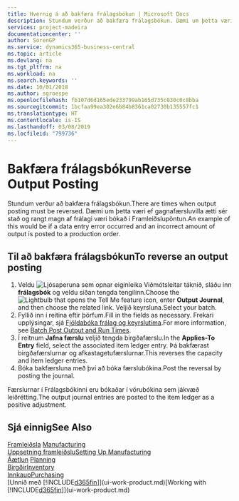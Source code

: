 ```yaml
---
title: Hvernig á að bakfæra frálagsbókun | Microsoft Docs
description: Stundum verður að bakfæra frálagsbókun. Dæmi um þetta væri ef gagnafærsluvilla ætti sér stað og rangt magn af frálagi væri bókað í Framleiðslupöntun.
services: project-madeira
documentationcenter: ''
author: SorenGP
ms.service: dynamics365-business-central
ms.topic: article
ms.devlang: na
ms.tgt_pltfrm: na
ms.workload: na
ms.search.keywords: ''
ms.date: 10/01/2018
ms.author: sgroespe
ms.openlocfilehash: fb107d6d165ede233799ab165d735c030c0c8bba
ms.sourcegitcommit: 1bcfaa99ea302e6b84b8361ca02730b135557fc1
ms.translationtype: HT
ms.contentlocale: is-IS
ms.lasthandoff: 03/08/2019
ms.locfileid: "799736"
---
```

# <a name="reverse-output-posting"></a><span data-ttu-id="ef471-104">Bakfæra frálagsbókun</span><span class="sxs-lookup"><span data-stu-id="ef471-104">Reverse Output Posting</span></span>
<span data-ttu-id="ef471-105">Stundum verður að bakfæra frálagsbókun.</span><span class="sxs-lookup"><span data-stu-id="ef471-105">There are times when output posting must be reversed.</span></span> <span data-ttu-id="ef471-106">Dæmi um þetta væri ef gagnafærsluvilla ætti sér stað og rangt magn af frálagi væri bókað í Framleiðslupöntun.</span><span class="sxs-lookup"><span data-stu-id="ef471-106">An example of this would be if a data entry error occurred and an incorrect amount of output is posted to a production order.</span></span>  

## <a name="to-reverse-an-output-posting"></a><span data-ttu-id="ef471-107">Til að bakfæra frálagsbókun</span><span class="sxs-lookup"><span data-stu-id="ef471-107">To reverse an output posting</span></span>  
1.  <span data-ttu-id="ef471-108">Veldu ![Ljósaperuna sem opnar eiginleika Viðmótsleitar](media/ui-search/search_small.png "Segðu mér hvað þú vilt gera") táknið, sláðu inn **frálagsbók** og veldu síðan tengda tengilinn.</span><span class="sxs-lookup"><span data-stu-id="ef471-108">Choose the ![Lightbulb that opens the Tell Me feature](media/ui-search/search_small.png "Tell me what you want to do") icon, enter **Output Journal**, and then choose the related link.</span></span> <span data-ttu-id="ef471-109">Veljið keyrsluna.</span><span class="sxs-lookup"><span data-stu-id="ef471-109">Select your batch.</span></span>  
2. <span data-ttu-id="ef471-110">Fyllið inn í reitina eftir þörfum.</span><span class="sxs-lookup"><span data-stu-id="ef471-110">Fill in the fields as necessary.</span></span> <span data-ttu-id="ef471-111">Frekari upplýsingar, sjá [Fjöldabóka frálag og keyrslutíma](production-how-to-post-output-quantity.md).</span><span class="sxs-lookup"><span data-stu-id="ef471-111">For more information, see [Batch Post Output and Run Times](production-how-to-post-output-quantity.md).</span></span>
3.  <span data-ttu-id="ef471-112">Í reitnum **Jafna færslu** veljið tengda birgðafærslu.</span><span class="sxs-lookup"><span data-stu-id="ef471-112">In the **Applies-To Entry** field, select the associated item ledger entry.</span></span> <span data-ttu-id="ef471-113">Þá bakfærast birgðafærslurnar og afkastagetufærslurnar.</span><span class="sxs-lookup"><span data-stu-id="ef471-113">This reverses the capacity and item ledger entries.</span></span>  
4. <span data-ttu-id="ef471-114">Bóka bakfærsluna með því að bóka færslubókina.</span><span class="sxs-lookup"><span data-stu-id="ef471-114">Post the reversal by posting the journal.</span></span>  

<span data-ttu-id="ef471-115">Færslurnar í Frálagsbókinni eru bókaðar í vörubókina sem jákvæð leiðrétting.</span><span class="sxs-lookup"><span data-stu-id="ef471-115">The output journal entries are posted to the item ledger as a positive adjustment.</span></span>  

## <a name="see-also"></a><span data-ttu-id="ef471-116">Sjá einnig</span><span class="sxs-lookup"><span data-stu-id="ef471-116">See Also</span></span>  
 <span data-ttu-id="ef471-117">[Framleiðsla](production-manage-manufacturing.md)  </span><span class="sxs-lookup"><span data-stu-id="ef471-117">[Manufacturing](production-manage-manufacturing.md)  </span></span>  
 [<span data-ttu-id="ef471-118">Uppsetning framleiðslu</span><span class="sxs-lookup"><span data-stu-id="ef471-118">Setting Up Manufacturing</span></span>](production-configure-production-processes.md)  
 <span data-ttu-id="ef471-119">[Áætlun](production-planning.md)    </span><span class="sxs-lookup"><span data-stu-id="ef471-119">[Planning](production-planning.md)    </span></span>  
 [<span data-ttu-id="ef471-120">Birgðir</span><span class="sxs-lookup"><span data-stu-id="ef471-120">Inventory</span></span>](inventory-manage-inventory.md)  
 [<span data-ttu-id="ef471-121">Innkaup</span><span class="sxs-lookup"><span data-stu-id="ef471-121">Purchasing</span></span>](purchasing-manage-purchasing.md)  
 <span data-ttu-id="ef471-122">[Unnið með [!INCLUDE[d365fin](includes/d365fin_md.md)]](ui-work-product.md)</span><span class="sxs-lookup"><span data-stu-id="ef471-122">[Working with [!INCLUDE[d365fin](includes/d365fin_md.md)]](ui-work-product.md)</span></span>  
